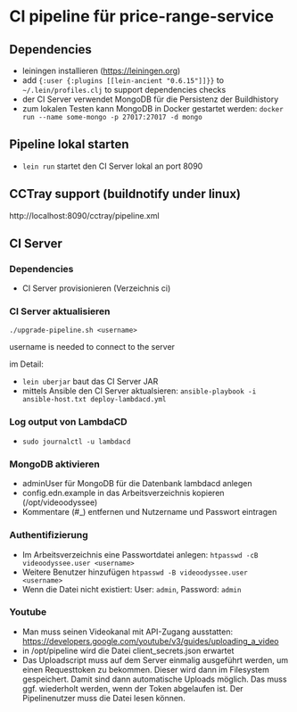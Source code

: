 # CI pipeline für price-range-service

## Dependencies

* leiningen installieren (https://leiningen.org)
* add ```{:user {:plugins [[lein-ancient "0.6.15"]]}}``` to ```~/.lein/profiles.clj``` to support dependencies checks
* der CI Server verwendet MongoDB für die Persistenz der Buildhistory
* zum lokalen Testen kann MongoDB in Docker gestartet werden: `docker run --name some-mongo -p 27017:27017 -d mongo`

## Pipeline lokal starten

* `lein run` startet den CI Server lokal an port 8090

## CCTray support (buildnotify under linux)

http://localhost:8090/cctray/pipeline.xml

## CI Server

### Dependencies

* CI Server provisionieren (Verzeichnis ci)

### CI Server aktualisieren

`./upgrade-pipeline.sh <username>`

username is needed to connect to the server

im Detail:

* `lein uberjar` baut das CI Server JAR
* mittels Ansible den CI Server aktualsieren:
	`ansible-playbook -i ansible-host.txt deploy-lambdacd.yml`

### Log output von LambdaCD

* `sudo journalctl -u lambdacd`

### MongoDB aktivieren

* adminUser für MongoDB für die Datenbank lambdacd anlegen
* config.edn.example in das Arbeitsverzeichnis kopieren (/opt/videoodyssee)
* Kommentare (#_) entfernen und Nutzername und Passwort eintragen

### Authentifizierung

* Im Arbeitsverzeichnis eine Passwortdatei anlegen: ```htpasswd -cB videoodyssee.user <username>```
* Weitere Benutzer hinzufügen ```htpasswd -B videoodyssee.user <username>```
* Wenn die Datei nicht existiert: User: ```admin```, Password: ```admin``` 

### Youtube

* Man muss seinen Videokanal mit API-Zugang ausstatten: https://developers.google.com/youtube/v3/guides/uploading_a_video
* in /opt/pipeline wird die Datei client_secrets.json erwartet
* Das Uploadscript muss auf dem Server einmalig ausgeführt werden, um einen Requesttoken zu bekommen. Dieser wird dann im Filesystem gespeichert. Damit sind dann automatische Uploads möglich. Das muss ggf. wiederholt werden, wenn der Token abgelaufen ist. Der Pipelinenutzer muss die Datei lesen können.